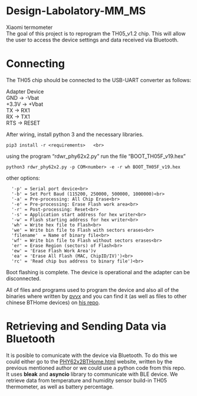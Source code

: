 # Design-Labolatory-MM_MS
  Xiaomi termometer <br>
  The goal of this project is to reprogram the TH05_v1.2 chip. This will allow the user to access the device settings and data received via Bluetooth.<br>
# Connecting
  The TH05 chip should be connected to the USB-UART converter as follows:
  
  Adapter      Device<br>
  GND     ->   -Vbat<br>
  +3.3V   ->   +Vbat<br>
  TX      ->    RX1<br>
  RX      ->    TX1<br>
  RTS     ->    RESET<br>

After wiring, install python 3 and the necessary libraries.<br>
```
pip3 install -r <requirements>   <br>
```
using the program “rdwr_phy62x2.py” run the file “BOOT_TH05F_v19.hex”  <br>
```
python3 rdwr_phy62x2.py -p COM<number> -e -r wh BOOT_TH05F_v19.hex 
```	
other options: <br>
```
  '-p' = Serial port device<br>
  '-b' = Set Port Baud (115200, 250000, 500000, 1000000)<br>
  '-a' = Pre-processing: All Chip Erase<br>
  '-e' = Pre-processing: Erase Flash work area<br>
  '-r' = Post-processing: Reset<br>
  '-s' = Application start address for hex writer<br>
  '-w' = Flash starting address for hex writer<br>
  'wh' = Write hex file to Flash<br>
  'we' = Write bin file to Flash with sectors erases<br>
  'filename'  = Name of binary file<br>
  'wf' = Write bin file to Flash without sectors erases<br>
  'er' = Erase Region (sectors) of Flash<br>
  'ew' = 'Erase Flash Work Area')v
  'ea' = 'Erase All Flash (MAC, ChipID/IV)')<br>
  'rc' = 'Read chip bus address to binary file')<br>
```
Boot flashing is complete. The device is operational and the adapter can be disconnected.<br>

All of files and programs used to program the device and also all of the binaries where written by [pvvx](https://github.com/pvvx) and you can find it (as well as files to 
other chinese BTHome devices) on [his repo](https://github.com/pvvx/THB2). <br>
# Retrieving and Sending Data via Bluetooth
It is posible to comunicate with the device via Bluetooth. To do this we could either go to the [PHY62x2BTHome.html](https://pvvx.github.io/THB2/web/PHY62x2BTHome.html) website, written by 
the previous mentioned author or we could use a python code from this repo. <br>
It uses **bleak** and **asyncio** library to communicate with BLE device. We retrieve data from temperature and humidity sensor build-in TH05 thermometer, as well as battery percentage.

